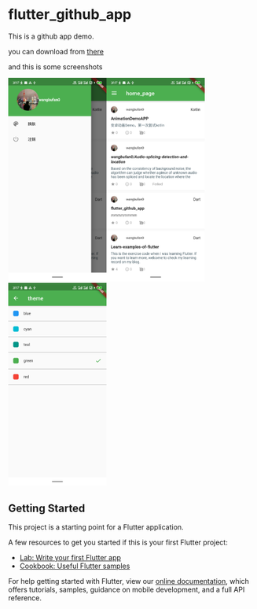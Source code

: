 # flutter_github_app

This is a github app demo.

you can download from [there](https://github.com/wangbufan0/flutter_github_app/raw/master/apk/app-release.apk)

and this is some screenshots

<img width="200" src="./screenshots/2.png"/><img width="200" src="./screenshots/1.png"/><img width="200" src="./screenshots/3.png"/>

## Getting Started

This project is a starting point for a Flutter application.

A few resources to get you started if this is your first Flutter project:

- [Lab: Write your first Flutter app](https://flutter.dev/docs/get-started/codelab)
- [Cookbook: Useful Flutter samples](https://flutter.dev/docs/cookbook)

For help getting started with Flutter, view our
[online documentation](https://flutter.dev/docs), which offers tutorials,
samples, guidance on mobile development, and a full API reference.
